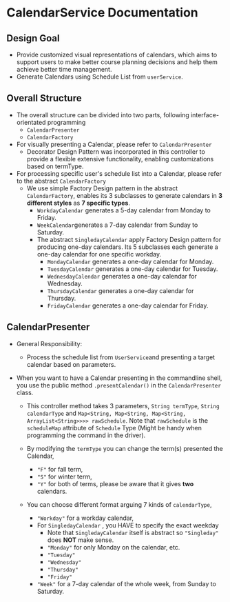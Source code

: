 # CalendarService Documentation

## Design Goal
- Provide customized visual representations of calendars, which aims to support users to make better course planning decisions and help them achieve better time management.
- Generate Calendars using Schedule List from `userService`.

## Overall Structure
- The overall structure can be divided into two parts, following interface-orientated programming
  - `CalendarPresenter`
  - `CalendarFactory`
- For visually presenting a Calendar, please refer to `CalendarPresenter`
  - Decorator Design Pattern was incorporated in this controller to provide a flexible extensive functionality, 
enabling customizations based on termType.
- For processing specific user's schedule list into a Calendar, please refer to the abstract `CalendarFactory`
  - We use simple Factory Design pattern in the abstract `CalendarFactory`, enables its 3 subclasses to generate calendars in **3 different styles** as **7 specific types**.
    - `WorkdayCalendar` generates a 5-day calendar from Monday to Friday.
    - `WeekCalendar`generates a 7-day calendar from Sunday to Saturday.
    - The abstract `SingledayCalendar` apply Factory Design pattern for producing one-day calendars. Its 5 subclasses each generate a one-day calendar for one specific workday.
      - `MondayCalendar` generates a one-day calendar for Monday.
      - `TuesdayCalendar` generates a one-day calendar for Tuesday.
      - `WednesdayCalendar` generates a one-day calendar for Wednesday.
      - `ThursdayCalendar`  generates a one-day calendar for Thursday.
      - `FridayCalendar`  generates a one-day calendar for Friday.

## CalendarPresenter
- General Responsibility:
  - Process the schedule list from `UserService`and presenting a target calendar based on parameters.


- When you want to have a Calendar presenting in the commandline shell, you use the public method `.presentCalendar()`
in the `CalendarPresenter` class.
  - This controller method takes 3 parameters, `String termType`, `String calendarType` and `Map<String, Map<String, Map<String, ArrayList<String>>>> rawSchedule`. Note that `rawSchedule` is the `scheduleMap` attribute of `Schedule` Type (Might be handy when programming the command in the driver).
  - By modifying the `termType` you can change the term(s) presented the Calendar,
    - `"F"` for fall term, 
    - `"S"` for winter term, 
    - `"Y"` for both of  terms, please be aware that it gives **two** calendars.

  - You can choose different format arguing 7 kinds of `calendarType`,
    - `"Workday"` for a workday calendar,
    - For `SingledayCalendar` , you HAVE to specify the exact weekday
      - Note that `SingledayCalendar` itself is abstract so `"Singleday"` does **NOT** make sense.
      - `"Monday"` for only Monday on the calendar, etc.
      - `"Tuesday"`
      - `"Wednesday"`
      - `"Thursday"` 
      - `"Friday"`
    - `"Week"` for a 7-day calendar of the whole week, from Sunday to Saturday.



